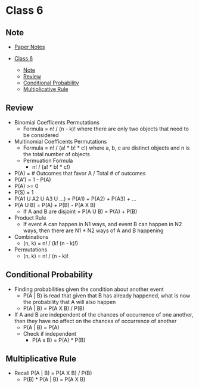 # Class 6

## Note

- [Paper Notes](2-4-2021.pdf)

- [Class 6](#class-6)
  - [Note](#note)
  - [Review](#review)
  - [Conditional Probability](#conditional-probability)
  - [Multiplicative Rule](#multiplicative-rule)

## Review

- Binomial Coefficents Permutations
  - Formula = n! / (n - k)! where there are only two objects that need to be considered
- Multinomial Coefficents Permutations
  - Formula = n! / (a! * b! * c!) where a, b, c are distinct objects and n is the total number of objects
  - Permuation Formula
    - n! / (a! * b! * c!)
- P(A) = # Outcomes that favor A / Total # of outcomes
- P(A') = 1 - P(A)
- P(A) >= 0
- P(S) = 1
- P(A1 U A2 U A3 U ...) = P(A1) + P(A2) + P(A3) + ...
- P(A U B) = P(A) + P(B) - P(A X B)
  - If A and B are disjoint = P(A U B) = P(A) + P(B)
- Product Rule
  - If event A can happen in N1 ways, and event B can happen in N2 ways, then there are N1 * N2 ways of A and B happening
- Combinations
  - (n, k) = n! / (k! (n - k)!)
- Permutations
  - (n, k) = n! / (n - k)!

## Conditional Probability

- Finding probabilities given the condition about another event
  - P(A | B) is read that given that B has already happened, what is now the probability that A will also happen
  - P(A | B) = P(A X B) / P(B)
- If A and B are independent of the chances of occurrence of one another, then they have no affect on the chances of occurrence of another
  - P(A | B) = P(A)
  - Check if independent
    - P(A x B) = P(A) * P(B)

## Multiplicative Rule

- Recall P(A | B) = P(A X B) / P(B)
  - P(B) * P(A | B) = P(A X B)
